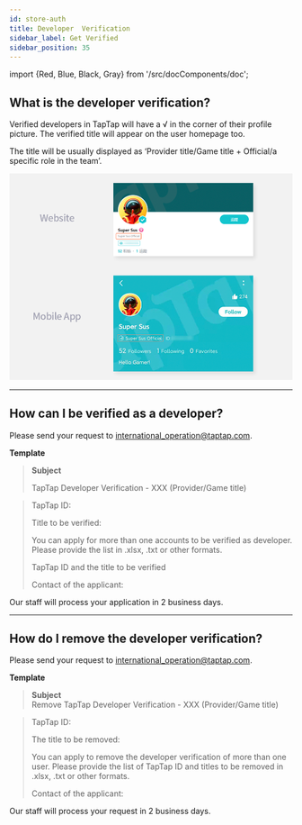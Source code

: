 ```yaml
---
id: store-auth
title: Developer  Verification
sidebar_label: Get Verified
sidebar_position: 35
---
```

import {Red, Blue, Black, Gray} from '/src/docComponents/doc';


## What is the developer verification?

Verified developers in TapTap will have a <Blue>√</Blue> in the corner of their profile picture. The verified title will appear on the user homepage too.  

The title will be usually displayed as ‘Provider title/Game title + Official/a specific role in the team’.

![](/img/developer-verification-en.png)






---

## How can I be verified as a developer? 

Please send your request to [international_operation@taptap.com](mailto:international_operation@taptap.com).  

**Template**

> **Subject**
> 
> TapTap Developer Verification - XXX (Provider/Game title)   
>

> TapTap ID:
>  
> Title to be verified:  
>
> You can apply for more than one accounts to be verified as developer. Please provide the list in .xlsx, .txt or other formats.
>
> TapTap ID and the title to be verified 
>
> Contact of the applicant:  

Our staff will process your application in 2 business days.



---



## How do I remove the developer verification? 

Please send your request to [international_operation@taptap.com](mailto:international_operation@taptap.com).

**Template**

> **Subject**  
> Remove TapTap Developer Verification - XXX (Provider/Game title)  

> TapTap ID:  
>
> The title to be removed:
>
> You can apply to remove the developer verification of more than one user. Please provide the list of TapTap ID and titles to be removed in .xlsx, .txt or other formats.
>
>Contact of the applicant:

Our staff will process your request in 2 business days.

 
